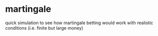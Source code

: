 # martingale
quick simulation to see how martingale betting would work with realistic conditions (i.e. finite but large money)
